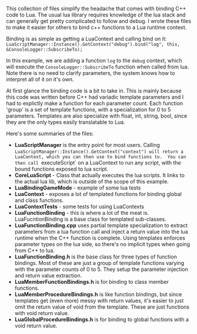 This collection of files simplify the headache that comes with binding C++ code to Lua.  The usual lua library requires knowledge of the lua stack and can generally get pretty complicated to follow and debug.  I wrote these files to make it easier for others to bind c++ functions to a Lua runtime context.

Binding is as simple as getting a LuaContext and calling bind on it:
`LuaScriptManager::Instance().GetContext("debug").bind("log", this, &ConsoleLogger::SubscribeTo);`

In this example, we are adding a function `log` to the `debug` context, which will execute the `ConsoleLogger::SubscribeTo` function when called from lua.  Note there is no need to clarify parameters, the system knows how to interpret all of it on it's own.

At first glance the binding code is a bit to take in.  This is mainly because this code was written before C++ had variadic template parameters and I had to explictly make a function for each parameter count.  Each function 'group' is a set of template functions, with a specialization for 0 to 5 parameters.  Templates are also specialize with float, int, string, bool, since they are the only types easily translatable to Lua.

Here's some summaries of the files: 

* __LuaScriptManager__ is the entry point for most users.  Calling `LuaScriptManager::Instance().GetContext("context") will return a LuaContext, which you can then use to bind functions to.  You can then call `executeScript` on a LuaContext to run any script, with the bound functions exposed to lua script.
* __CoreLuaScript__ - Class that actually executes the lua scripts.  It links to the actual lua lib, which is outside of the scope of this example.
* __LuaBindingGameMode__ - example of some lua tests
* __LuaContext__ - exposes a lot of templated functions for binding global and class functions.
* __LuaContextTests__ - some tests for using LuaContexts
* __LuaFunctionBinding__ - this is where a lot of the meat is.  LuaFucntionBinding is a base class for templated sub-classes.
* __LuaFunctionBinding.cpp__ uses partial template specialization to extract parameters from a lua function call and inject a return value into the lua runtime when the C++ function is complete.  Using templates enforces parameter types on the lua side, so there's no implicit types when going from C++ to lua.
* __LuaFunctionBinding.h__ is the base class for three types of function bindings.  Most of these are just a group of template functions varying with the parameter counts of 0 to 5.  They setup the parameter injection and return value extraction.
* __LuaMemberFunctionBindings.h__ is for binding to class member functions.
* __LuaMemberProcedureBindings.h__ is like function bindings, but since templates get (even more) messy with return values, it's easier to just omit the return value of void from the template.  These are just functions with void return value.
* __LuaGlobalProcedureBindings.h__ is for binding to global functions with a void return value.

